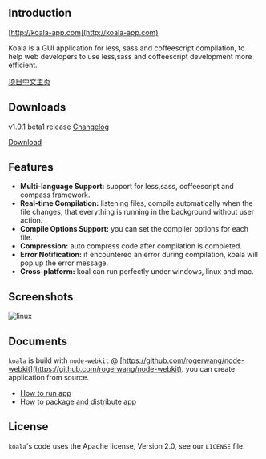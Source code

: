 ## Introduction

[http://koala-app.com](http://koala-app.com)

Koala is a GUI application for less, sass and coffeescript compilation, to help web developers to use less,sass and coffeescript development more efficient.

[项目中文主页](http://koala-app.com/index-zh.html)

## Downloads 
v1.0.1 beta1 release [Changelog](http://koala-app.com/#changelog)

[Download](http://koala-app.com/#download) 


## Features

* **Multi-language Support:** support for less,sass, coffeescript and compass framework.
* **Real-time Compilation:** listening files, compile automatically when the file changes, that everything is running in the background without user action.
* **Compile Options Support:** you can set the compiler options for each file.
* **Compression:** auto compress code after compilation is completed.
* **Error Notification:** if encountered an error during compilation, koala will pop up the error message.
* **Cross-platform:** koal can run perfectly under windows, linux and mac.

## Screenshots

![linux](http://oklai.github.com/koala/images/screenshots/linux.png)

## Documents

`koala` is build with `node-webkit` @ [https://github.com/rogerwang/node-webkit](https://github.com/rogerwang/node-webkit). you can create application from source.

* [How to run app](https://github.com/rogerwang/node-webkit/wiki/How-to-run-apps)
* [How to package and distribute app](https://github.com/rogerwang/node-webkit/wiki/How-to-package-and-distribute-your-apps)

## License

`koala`'s code uses the Apache license, Version 2.0, see our `LICENSE` file.
